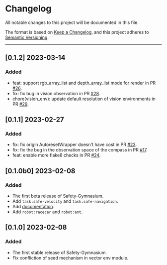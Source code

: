 # Changelog

<!-- markdownlint-disable no-duplicate-header -->

All notable changes to this project will be documented in this file.

The format is based on [Keep a Changelog](https://keepachangelog.com/en/1.0.0/),
and this project adheres to [Semantic Versioning](https://semver.org/spec/v2.0.0.html).

------
## [0.1.2] 2023-03-14

### Added
- feat: support rgb_array_list and depth_array_list mode for render in PR [#26](https://github.com/PKU-Alignment/safety-gymnasium/pull/26).
- fix: fix bug in vision observation in PR [#28](https://github.com/PKU-Alignment/safety-gymnasium/pull/28).
- chore(vision_env): update default resolution of vision environments in PR [#29](https://github.com/PKU-Alignment/safety-gymnasium/pull/29).

## [0.1.1] 2023-02-27

### Added
- fix: fix origin AutoresetWrapper doesn't have cost in PR [#23](https://github.com/PKU-Alignment/safety-gymnasium/pull/23).
- fix: fix the bug in the observation space of the compass in PR [#17](https://github.com/PKU-Alignment/safety-gymnasium/pull/17).
- feat: enable more flake8 checks in PR [#24](https://github.com/PKU-Alignment/safety-gymnasium/pull/24).

## [0.1.0b0] 2023-02-08

### Added
- The first beta release of Safety-Gymnasium.
- Add `task:safe-velocity` and `task:safe-navigation`.
- Add [documentation](www.safety-gymnasium.com).
- Add `robot:racecar` and `robot:ant`.

## [0.1.0] 2023-02-08

### Added
- The first stable release of Safety-Gymnasium.
- Fix confliction of seed mechanism in vector env module.
